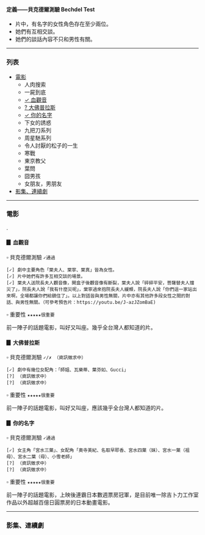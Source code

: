 <h4>定義——貝克德爾測驗 Bechdel Test</h4>

* 片中，有名字的女性角色存在至少兩位。
* 她們有互相交談。
* 她們的談話內容不只和男性有關。

---

<h3>列表</h3>

* [電影](#電影)
    * 人肉搜索
    * 一屍到底
    * [✓ 血觀音](#血觀音)
    * [? 大佛普拉斯](#大佛普拉斯)
    * [✓ 你的名字](#你的名字)
    * 下女的誘惑
    * 九把刀系列
    * 周星馳系列
    * 令人討厭的松子的一生
    * 寒戰
    * 東京教父
    * 葉問
    * 囧男孩
    * 女朋友，男朋友
* [影集、連續劇](#影集)

---

<h3 id="電影">電影</h3>

.

<h4 id="血觀音">▊ 血觀音</h4> 

▫ 貝克德爾測驗 `✓通過`

    [✓] 劇中主要角色「棠夫人、棠寧、棠真」皆為女性。
    [✓] 片中她們有許多互相交談的場景。
    [✓] 棠夫人送院長夫人觀音像，開盒子後觀音像有斷裂，棠夫人說「碎碎平安，菩薩替夫人擋災了」，院長夫人說「我有什麼災呢」，棠寧過來抱院長夫人緩頰，院長夫人說「你們這一家站出來啊，全場都讓你們給鎮住了」。以上對話皆與男性無關，片中亦有其他許多段女性之間的對話、與男性無關。（可參考預告片：https://youtu.be/J-azJZomBaE)

▫ 重要性 `★★★★★很重要`

前一陣子的話題電影，叫好又叫座。幾乎全台灣人都知道的片。



<h4 id="大佛普拉斯">▊ 大佛普拉斯</h4>

▫ 貝克德爾測驗 `✓/✗ （資訊徵求中）`

    [✓] 劇中有幾位女配角：「師姐、瓦樂蒂、葉芬如、Gucci」
    [?] （資訊徵求中）
    [?] （資訊徵求中）

▫ 重要性 `★★★★★很重要`

前一陣子的話題電影，叫好又叫座，應該幾乎全台灣人都知道的片。



<h4 id="你的名字">▊ 你的名字</h4>

▫ 貝克德爾測驗 `✓通過`

    [✓] 女主角「宮水三葉」、女配角「奧寺美紀、名取早耶香、宮水四葉（妹）、宮水一葉（祖母）、宮水二葉（母）、小雪老師」
    [?] （資訊徵求中）
    [?] （資訊徵求中）

▫ 重要性 `★★★★★很重要`

前一陣子的話題電影，上映後連霸日本數週票房冠軍，是目前唯一除吉卜力工作室作品以外超越百億日圓票房的日本動畫電影。


---



<h3 id="影集">影集、連續劇</h3>
